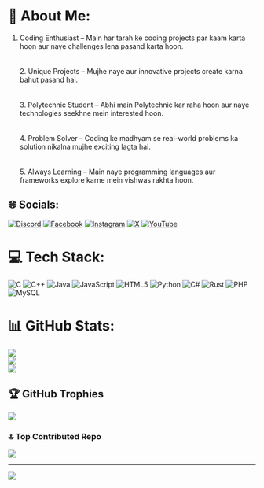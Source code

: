 # 💫 About Me:
1. Coding Enthusiast – Main har tarah ke coding projects par kaam karta hoon aur naye challenges lena pasand karta hoon.<br><br><br>2. Unique Projects – Mujhe naye aur innovative projects create karna bahut pasand hai.<br><br><br>3. Polytechnic Student – Abhi main Polytechnic kar raha hoon aur naye technologies seekhne mein interested hoon.<br><br><br>4. Problem Solver – Coding ke madhyam se real-world problems ka solution nikalna mujhe exciting lagta hai.<br><br><br>5. Always Learning – Main naye programming languages aur frameworks explore karne mein vishwas rakhta hoon.


## 🌐 Socials:
[![Discord](https://img.shields.io/badge/Discord-%237289DA.svg?logo=discord&logoColor=white)](https://discord.gg/official_mohit_10x) [![Facebook](https://img.shields.io/badge/Facebook-%231877F2.svg?logo=Facebook&logoColor=white)](https://facebook.com/Mohitkumar) [![Instagram](https://img.shields.io/badge/Instagram-%23E4405F.svg?logo=Instagram&logoColor=white)](https://instagram.com/Official_mohit_10x) [![X](https://img.shields.io/badge/X-black.svg?logo=X&logoColor=white)](https://x.com/Oficl_mohit_10x) [![YouTube](https://img.shields.io/badge/YouTube-%23FF0000.svg?logo=YouTube&logoColor=white)](https://youtube.com/@Mohitscodiclab) 

# 💻 Tech Stack:
![C](https://img.shields.io/badge/c-%2300599C.svg?style=for-the-badge&logo=c&logoColor=white) ![C++](https://img.shields.io/badge/c++-%2300599C.svg?style=for-the-badge&logo=c%2B%2B&logoColor=white) ![Java](https://img.shields.io/badge/java-%23ED8B00.svg?style=for-the-badge&logo=openjdk&logoColor=white) ![JavaScript](https://img.shields.io/badge/javascript-%23323330.svg?style=for-the-badge&logo=javascript&logoColor=%23F7DF1E) ![HTML5](https://img.shields.io/badge/html5-%23E34F26.svg?style=for-the-badge&logo=html5&logoColor=white) ![Python](https://img.shields.io/badge/python-3670A0?style=for-the-badge&logo=python&logoColor=ffdd54) ![C#](https://img.shields.io/badge/c%23-%23239120.svg?style=for-the-badge&logo=csharp&logoColor=white) ![Rust](https://img.shields.io/badge/rust-%23000000.svg?style=for-the-badge&logo=rust&logoColor=white) ![PHP](https://img.shields.io/badge/php-%23777BB4.svg?style=for-the-badge&logo=php&logoColor=white) ![MySQL](https://img.shields.io/badge/mysql-4479A1.svg?style=for-the-badge&logo=mysql&logoColor=white)
# 📊 GitHub Stats:
![](https://github-readme-stats.vercel.app/api?username=Mohitscodiclab&theme=dark&hide_border=false&include_all_commits=false&count_private=false)<br/>
![](https://nirzak-streak-stats.vercel.app/?user=Mohitscodiclab&theme=dark&hide_border=false)<br/>
![](https://github-readme-stats.vercel.app/api/top-langs/?username=Mohitscodiclab&theme=dark&hide_border=false&include_all_commits=false&count_private=false&layout=compact)

## 🏆 GitHub Trophies
![](https://github-profile-trophy.vercel.app/?username=Mohitscodiclab&theme=radical&no-frame=false&no-bg=true&margin-w=4)

### 🔝 Top Contributed Repo
![](https://github-contributor-stats.vercel.app/api?username=Mohitscodiclab&limit=5&theme=dark&combine_all_yearly_contributions=true)

---
[![](https://visitcount.itsvg.in/api?id=Mohitscodiclab&icon=0&color=0)](https://visitcount.itsvg.in)

<!-- Proudly created with GPRM ( https://gprm.itsvg.in ) -->

